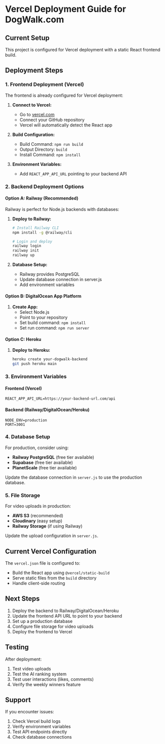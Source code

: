 # Vercel Deployment Guide for DogWalk.com

## Current Setup
This project is configured for Vercel deployment with a static React frontend build.

## Deployment Steps

### 1. Frontend Deployment (Vercel)
The frontend is already configured for Vercel deployment:

1. **Connect to Vercel:**
   - Go to [vercel.com](https://vercel.com)
   - Connect your GitHub repository
   - Vercel will automatically detect the React app

2. **Build Configuration:**
   - Build Command: `npm run build`
   - Output Directory: `build`
   - Install Command: `npm install`

3. **Environment Variables:**
   - Add `REACT_APP_API_URL` pointing to your backend API

### 2. Backend Deployment Options

#### Option A: Railway (Recommended)
Railway is perfect for Node.js backends with databases:

1. **Deploy to Railway:**
   ```bash
   # Install Railway CLI
   npm install -g @railway/cli
   
   # Login and deploy
   railway login
   railway init
   railway up
   ```

2. **Database Setup:**
   - Railway provides PostgreSQL
   - Update database connection in server.js
   - Add environment variables

#### Option B: DigitalOcean App Platform
1. **Create App:**
   - Select Node.js
   - Point to your repository
   - Set build command: `npm install`
   - Set run command: `npm run server`

#### Option C: Heroku
1. **Deploy to Heroku:**
   ```bash
   heroku create your-dogwalk-backend
   git push heroku main
   ```

### 3. Environment Variables

#### Frontend (Vercel)
```
REACT_APP_API_URL=https://your-backend-url.com/api
```

#### Backend (Railway/DigitalOcean/Heroku)
```
NODE_ENV=production
PORT=3001
```

### 4. Database Setup

For production, consider using:
- **Railway PostgreSQL** (free tier available)
- **Supabase** (free tier available)
- **PlanetScale** (free tier available)

Update the database connection in `server.js` to use the production database.

### 5. File Storage

For video uploads in production:
- **AWS S3** (recommended)
- **Cloudinary** (easy setup)
- **Railway Storage** (if using Railway)

Update the upload configuration in `server.js`.

## Current Vercel Configuration

The `vercel.json` file is configured to:
- Build the React app using `@vercel/static-build`
- Serve static files from the `build` directory
- Handle client-side routing

## Next Steps

1. Deploy the backend to Railway/DigitalOcean/Heroku
2. Update the frontend API URL to point to your backend
3. Set up a production database
4. Configure file storage for video uploads
5. Deploy the frontend to Vercel

## Testing

After deployment:
1. Test video uploads
2. Test the AI ranking system
3. Test user interactions (likes, comments)
4. Verify the weekly winners feature

## Support

If you encounter issues:
1. Check Vercel build logs
2. Verify environment variables
3. Test API endpoints directly
4. Check database connections 